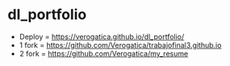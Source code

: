 # dl_portfolio
- Deploy = https://verogatica.github.io/dl_portfolio/
- 1 fork = https://github.com/Verogatica/trabajofinal3.github.io
- 2 fork = https://github.com/Verogatica/my_resume
